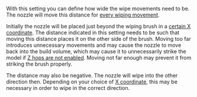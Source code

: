 With this setting you can define how wide the wipe movements need to be. The nozzle will move this distance for [every wiping movement](wipe_repeat_count.md).

Initially the nozzle will be placed just beyond the wiping brush in a [certain X coordinate](wipe_brush_pos_x.md). The distance indicated in this setting needs to be such that moving this distance places it on the other side of the brush. Moving too far introduces unnecessary movements and may cause the nozzle to move back into the build volume, which may cause it to unnecessarily strike the model if [Z hops are not enabled](wipe_hop_enable.md). Moving not far enough may prevent it from striking the brush properly.

The distance may also be negative. The nozzle will wipe into the other direction then. Depending on your choice of [X coordinate](wipe_brush_pos_x.md), this may be necessary in order to wipe in the correct direction.